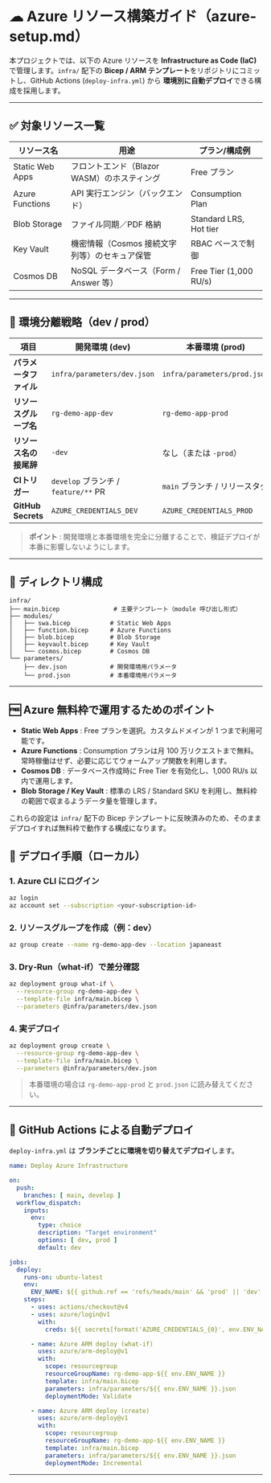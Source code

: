 # ☁ Azure リソース構築ガイド（azure-setup.md）

本プロジェクトでは、以下の Azure リソースを **Infrastructure as Code (IaC)** で管理します。`infra/` 配下の **Bicep / ARM テンプレート**をリポジトリにコミットし、GitHub Actions (`deploy-infra.yml`) から **環境別に自動デプロイ**できる構成を採用します。

---

## ✅ 対象リソース一覧

| リソース名           | 用途                            | プラン/構成例                |
| --------------- | ----------------------------- | ---------------------- |
| Static Web Apps | フロントエンド（Blazor WASM）のホスティング   | Free プラン               |
| Azure Functions | API 実行エンジン（バックエンド）            | Consumption Plan       |
| Blob Storage    | ファイル同期／PDF 格納                 | Standard LRS, Hot tier |
| Key Vault       | 機密情報（Cosmos 接続文字列等）のセキュア保管    | RBAC ベースで制御            |
| Cosmos DB       | NoSQL データベース（Form / Answer 等） | Free Tier (1,000 RU/s) |

---

## 🔀 環境分離戦略（dev / prod）

| 項目                 | 開発環境 (dev)                       | 本番環境 (prod)                  |
| ------------------ | -------------------------------- | ---------------------------- |
| **パラメータファイル**      | `infra/parameters/dev.json`      | `infra/parameters/prod.json` |
| **リソースグループ名**      | `rg-demo-app-dev`                | `rg-demo-app-prod`           |
| **リソース名の接尾辞**      | `-dev`                           | なし（または `-prod`）              |
| **CIトリガー**         | `develop` ブランチ / `feature/**` PR | `main` ブランチ / リリースタグ         |
| **GitHub Secrets** | `AZURE_CREDENTIALS_DEV`          | `AZURE_CREDENTIALS_PROD`     |

> **ポイント** : 開発環境と本番環境を完全に分離することで、検証デプロイが本番に影響しないようにします。

---

## 🧱 ディレクトリ構成

```text
infra/
├── main.bicep               # 主要テンプレート（module 呼び出し形式）
├── modules/
│   ├── swa.bicep           # Static Web Apps
│   ├── function.bicep      # Azure Functions
│   ├── blob.bicep          # Blob Storage
│   ├── keyvault.bicep      # Key Vault
│   └── cosmos.bicep        # Cosmos DB
└── parameters/
    ├── dev.json            # 開発環境用パラメータ
    └── prod.json           # 本番環境用パラメータ
```

---

## 🆓 Azure 無料枠で運用するためのポイント

- **Static Web Apps** : Free プランを選択。カスタムドメインが 1 つまで利用可能です。
- **Azure Functions** : Consumption プランは月 100 万リクエストまで無料。常時稼働はせず、必要に応じてウォームアップ関数を利用します。
- **Cosmos DB** : データベース作成時に Free Tier を有効化し、1,000 RU/s 以内で運用します。
- **Blob Storage / Key Vault** : 標準の LRS / Standard SKU を利用し、無料枠の範囲で収まるようデータ量を管理します。

これらの設定は `infra/` 配下の Bicep テンプレートに反映済みのため、そのままデプロイすれば無料枠で動作する構成になります。

## 🚀 デプロイ手順（ローカル）

### 1. Azure CLI にログイン

```bash
az login
az account set --subscription <your-subscription-id>
```

### 2. リソースグループを作成（例：dev）

```bash
az group create --name rg-demo-app-dev --location japaneast
```

### 3. Dry‑Run（what‑if）で差分確認

```bash
az deployment group what-if \
  --resource-group rg-demo-app-dev \
  --template-file infra/main.bicep \
  --parameters @infra/parameters/dev.json
```

### 4. 実デプロイ

```bash
az deployment group create \
  --resource-group rg-demo-app-dev \
  --template-file infra/main.bicep \
  --parameters @infra/parameters/dev.json
```

> 本番環境の場合は `rg-demo-app-prod` と `prod.json` に読み替えてください。

---

## 🤖 GitHub Actions による自動デプロイ

`deploy-infra.yml` は **ブランチごとに環境を切り替えてデプロイ**します。

```yaml
name: Deploy Azure Infrastructure

on:
  push:
    branches: [ main, develop ]
  workflow_dispatch:
    inputs:
      env:
        type: choice
        description: "Target environment"
        options: [ dev, prod ]
        default: dev

jobs:
  deploy:
    runs-on: ubuntu-latest
    env:
      ENV_NAME: ${{ github.ref == 'refs/heads/main' && 'prod' || 'dev' }}
    steps:
      - uses: actions/checkout@v4
      - uses: azure/login@v1
        with:
          creds: ${{ secrets[format('AZURE_CREDENTIALS_{0}', env.ENV_NAME)::toUpper()] }}

      - name: Azure ARM deploy (what-if)
        uses: azure/arm-deploy@v1
        with:
          scope: resourcegroup
          resourceGroupName: rg-demo-app-${{ env.ENV_NAME }}
          template: infra/main.bicep
          parameters: infra/parameters/${{ env.ENV_NAME }}.json
          deploymentMode: Validate

      - name: Azure ARM deploy (create)
        uses: azure/arm-deploy@v1
        with:
          scope: resourcegroup
          resourceGroupName: rg-demo-app-${{ env.ENV_NAME }}
          template: infra/main.bicep
          parameters: infra/parameters/${{ env.ENV_NAME }}.json
          deploymentMode: Incremental
```

---



